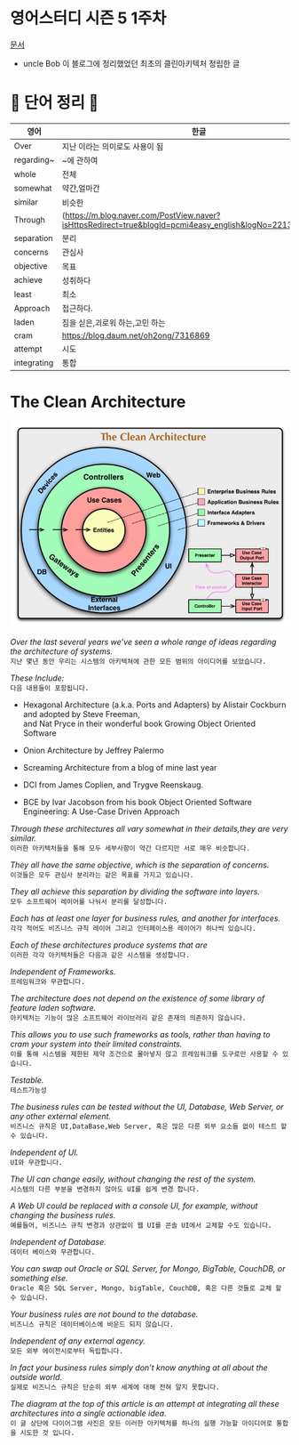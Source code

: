 # 영어스터디 시즌 5 1주차

[문서](https://blog.cleancoder.com/uncle-bob/2012/08/13/the-clean-architecture.html)   
   
- uncle Bob 이 블로그에 정리했었던 최초의 클린아키텍처 정립한 글

# 📗 단어 정리 📘

|영어|한글|
|---|---|
|Over|지난 이라는 의미로도 사용이 됨|
|regarding~|~에 관하여|
|whole|전체|
|somewhat|약간,얼마간|
|similar|비슷한|
|Through|(https://m.blog.naver.com/PostView.naver?isHttpsRedirect=true&blogId=pcmi4easy_english&logNo=221381245030)|
|separation|분리|
|concerns|관심사|
|objective|목표|
|achieve|성취하다|
|least|최소|
|Approach|접근하다.|
|laden|짐을 싣은,괴로워 하는,고민 하는|
|cram|https://blog.daum.net/oh2ong/7316869|
|attempt|시도|
|integrating|통합|

# The Clean Architecture      


![img.png](img.png)   

_Over the last several years we’ve seen a whole range of ideas regarding the architecture of systems._   
`지난 몇년 동안 우리는 시스템의 아키텍쳐에 관한 모든 범위의 아이디어를 보았습니다.`   
   
_These Include:_   
`다음 내용들이 포함됩니다.`

- Hexagonal Architecture (a.k.a. Ports and Adapters) by Alistair Cockburn and adopted by Steve Freeman,    
  and Nat Pryce in their wonderful book Growing Object Oriented Software
  
- Onion Architecture by Jeffrey Palermo   
- Screaming Architecture from a blog of mine last year   
- DCI from James Coplien, and Trygve Reenskaug.   
- BCE by Ivar Jacobson from his book Object Oriented Software Engineering: A Use-Case Driven Approach   
   
   
_Through these architectures all vary somewhat in their details,they are very similar._   
`이러한 아키텍처들을 통해 모두 세부사항이 약간 다르지만 서로 매우 비슷합니다.`   
   
_They all have the same objective, which is the separation of concerns._   
`이것들은 모두 관심사 분리라는 같은 목표를 가지고 있습니다.`   
   
_They all achieve this separation by dividing the software into layers._   
`모두 소프트웨어 레이어를 나눠서 분리를 달성합니다.`   
   
_Each has at least one layer for business rules, and another for interfaces._   
`각각 적어도 비즈니스 규칙 레이어 그리고 인터페이스용 레이어가 하나씩 있습니다. `   
   
_Each of these architectures produce systems that are_   
`이러한 각각 아키텍처들은 다음과 같은 시스템을 생성합니다.`   
   
_Independent of Frameworks._   
`프레임워크와 무관합니다.`   
   
_The architecture does not depend on the existence of some library of feature laden software._   
`아키텍처는 기능이 많은 소프트웨어 라이브러리 같은 존재의 의존하지 않습니다.`   

_This allows you to use such frameworks as tools,
rather than having to cram your system into their limited constraints._   
`이를 통해 시스템을 제한된 제약 조건으로 몰아넣지 않고 프레임워크를 도구로만 사용할 수 있습니다.`   

_Testable._   
`테스트가능성`   

_The business rules can be tested without the UI, Database, Web Server, or any other external element._   
`비즈니스 규칙은 UI,DataBase,Web Server, 혹은 많은 다른 외부 요소들 없이 테스트 할 수 있습니다.`   

_Independent of UI._   
`UI와 무관합니다.`   

_The UI can change easily, without changing the rest of the system._   
`시스템의 다른 부분을 변경하지 않아도 UI를 쉽게 변경 합니다.`  

_A Web UI could be replaced with a console UI, for example, without changing the business rules._   
`예를들어, 비즈니스 규칙 변경과 상관없이 웹 UI를 콘솔 UI에서 교체할 수도 있습니다.`   

_Independent of Database._   
`데이터 베이스와 무관합니다.`   

_You can swap out Oracle or SQL Server, for Mongo, BigTable, CouchDB, or something else._   
`Oracle 혹은 SQL Server, Mongo, bigTable, CouchDB, 혹은 다른 것들로 교체 할 수 있습니다.`   

_Your business rules are not bound to the database._   
`비즈니스 규칙은 데이터베이스에 바운드 되지 않습니다.`   

_Independent of any external agency._   
`모든 외부 에이전시로부터 독립합니다.`  

_In fact your business rules simply don’t know anything at all about the outside world._   
`실제로 비즈니스 규칙은 단순히 외부 세계에 대해 전혀 알지 못합니다.`   

_The diagram at the top of this article is an attempt at integrating
all these architectures into a single actionable idea._   
`이 글 상단에 다이어그램 사진은 모든 이러한 아키텍처를 하나의 실행 가능할 아이디어로 통합을 시도한 것 입니다.`
